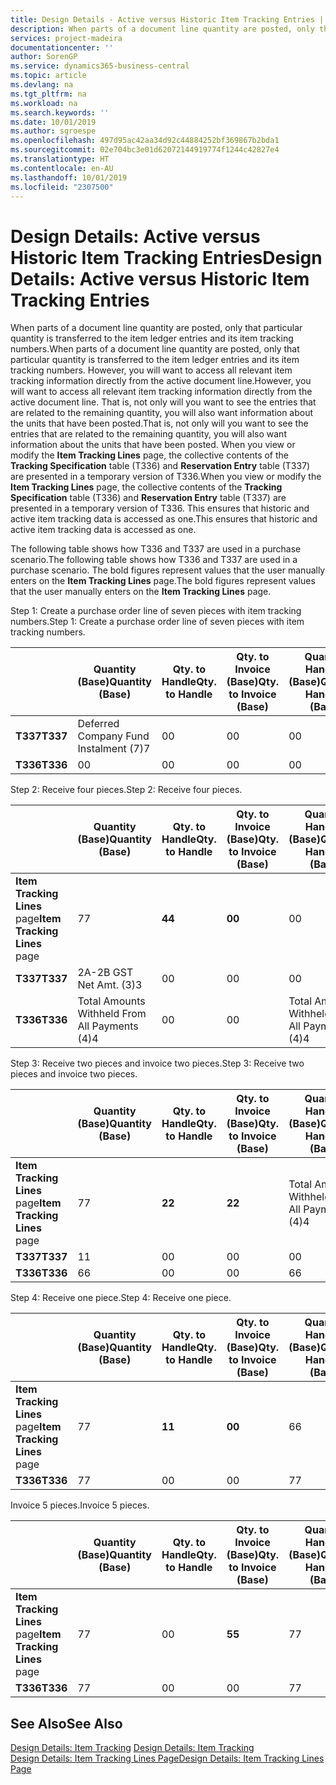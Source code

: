 ```yaml
---
title: Design Details - Active versus Historic Item Tracking Entries | Microsoft Docs
description: When parts of a document line quantity are posted, only that particular quantity is transferred to the item ledger entries and its item tracking numbers. However, you will want to access all relevant item tracking information directly from the active document line. That is, not only will you want to see the entries that are related to the remaining quantity, you will also want information about the units that have been posted. When you view or modify the **Item Tracking Lines** page, the collective contents of the **Tracking Specification** table (T336) and **Reservation Entry** table (T337) are presented in a temporary version of T336. This ensures that historic and active item tracking data is accessed as one.
services: project-madeira
documentationcenter: ''
author: SorenGP
ms.service: dynamics365-business-central
ms.topic: article
ms.devlang: na
ms.tgt_pltfrm: na
ms.workload: na
ms.search.keywords: ''
ms.date: 10/01/2019
ms.author: sgroespe
ms.openlocfilehash: 497d95ac42aa34d92c44884252bf369867b2bda1
ms.sourcegitcommit: 02e704bc3e01d62072144919774f1244c42827e4
ms.translationtype: HT
ms.contentlocale: en-AU
ms.lasthandoff: 10/01/2019
ms.locfileid: "2307500"
---
```

# <a name="design-details-active-versus-historic-item-tracking-entries"></a><span data-ttu-id="c0f28-107">Design Details: Active versus Historic Item Tracking Entries</span><span class="sxs-lookup"><span data-stu-id="c0f28-107">Design Details: Active versus Historic Item Tracking Entries</span></span>
<span data-ttu-id="c0f28-108">When parts of a document line quantity are posted, only that particular quantity is transferred to the item ledger entries and its item tracking numbers.</span><span class="sxs-lookup"><span data-stu-id="c0f28-108">When parts of a document line quantity are posted, only that particular quantity is transferred to the item ledger entries and its item tracking numbers.</span></span> <span data-ttu-id="c0f28-109">However, you will want to access all relevant item tracking information directly from the active document line.</span><span class="sxs-lookup"><span data-stu-id="c0f28-109">However, you will want to access all relevant item tracking information directly from the active document line.</span></span> <span data-ttu-id="c0f28-110">That is, not only will you want to see the entries that are related to the remaining quantity, you will also want information about the units that have been posted.</span><span class="sxs-lookup"><span data-stu-id="c0f28-110">That is, not only will you want to see the entries that are related to the remaining quantity, you will also want information about the units that have been posted.</span></span> <span data-ttu-id="c0f28-111">When you view or modify the **Item Tracking Lines** page, the collective contents of the **Tracking Specification** table (T336) and **Reservation Entry** table (T337) are presented in a temporary version of T336.</span><span class="sxs-lookup"><span data-stu-id="c0f28-111">When you view or modify the **Item Tracking Lines** page, the collective contents of the **Tracking Specification** table (T336) and **Reservation Entry** table (T337) are presented in a temporary version of T336.</span></span> <span data-ttu-id="c0f28-112">This ensures that historic and active item tracking data is accessed as one.</span><span class="sxs-lookup"><span data-stu-id="c0f28-112">This ensures that historic and active item tracking data is accessed as one.</span></span>  

 <span data-ttu-id="c0f28-113">The following table shows how T336 and T337 are used in a purchase scenario.</span><span class="sxs-lookup"><span data-stu-id="c0f28-113">The following table shows how T336 and T337 are used in a purchase scenario.</span></span> <span data-ttu-id="c0f28-114">The bold figures represent values that the user manually enters on the **Item Tracking Lines** page.</span><span class="sxs-lookup"><span data-stu-id="c0f28-114">The bold figures represent values that the user manually enters on the **Item Tracking Lines** page.</span></span>  

 <span data-ttu-id="c0f28-115">Step 1: Create a purchase order line of seven pieces with item tracking numbers.</span><span class="sxs-lookup"><span data-stu-id="c0f28-115">Step 1: Create a purchase order line of seven pieces with item tracking numbers.</span></span>  

||<span data-ttu-id="c0f28-116">**Quantity (Base)**</span><span class="sxs-lookup"><span data-stu-id="c0f28-116">**Quantity (Base)**</span></span>|<span data-ttu-id="c0f28-117">**Qty. to Handle**</span><span class="sxs-lookup"><span data-stu-id="c0f28-117">**Qty. to Handle**</span></span>|<span data-ttu-id="c0f28-118">**Qty. to Invoice (Base)**</span><span class="sxs-lookup"><span data-stu-id="c0f28-118">**Qty. to Invoice (Base)**</span></span>|<span data-ttu-id="c0f28-119">**Quantity Handled (Base)**</span><span class="sxs-lookup"><span data-stu-id="c0f28-119">**Quantity Handled (Base)**</span></span>|<span data-ttu-id="c0f28-120">**Quantity Invoiced (Base)**</span><span class="sxs-lookup"><span data-stu-id="c0f28-120">**Quantity Invoiced (Base)**</span></span>|  
|-|----------------------------------------------|--------------------------------------------|------------------------------------------------------|-------------------------------------------------------|--------------------------------------------------------|  
|<span data-ttu-id="c0f28-121">**T337**</span><span class="sxs-lookup"><span data-stu-id="c0f28-121">**T337**</span></span>|<span data-ttu-id="c0f28-122">Deferred Company Fund Instalment (7)</span><span class="sxs-lookup"><span data-stu-id="c0f28-122">7</span></span>|<span data-ttu-id="c0f28-123">0</span><span class="sxs-lookup"><span data-stu-id="c0f28-123">0</span></span>|<span data-ttu-id="c0f28-124">0</span><span class="sxs-lookup"><span data-stu-id="c0f28-124">0</span></span>|<span data-ttu-id="c0f28-125">0</span><span class="sxs-lookup"><span data-stu-id="c0f28-125">0</span></span>|<span data-ttu-id="c0f28-126">0</span><span class="sxs-lookup"><span data-stu-id="c0f28-126">0</span></span>|  
|<span data-ttu-id="c0f28-127">**T336**</span><span class="sxs-lookup"><span data-stu-id="c0f28-127">**T336**</span></span>|<span data-ttu-id="c0f28-128">0</span><span class="sxs-lookup"><span data-stu-id="c0f28-128">0</span></span>|<span data-ttu-id="c0f28-129">0</span><span class="sxs-lookup"><span data-stu-id="c0f28-129">0</span></span>|<span data-ttu-id="c0f28-130">0</span><span class="sxs-lookup"><span data-stu-id="c0f28-130">0</span></span>|<span data-ttu-id="c0f28-131">0</span><span class="sxs-lookup"><span data-stu-id="c0f28-131">0</span></span>|<span data-ttu-id="c0f28-132">0</span><span class="sxs-lookup"><span data-stu-id="c0f28-132">0</span></span>|  

 <span data-ttu-id="c0f28-133">Step 2: Receive four pieces.</span><span class="sxs-lookup"><span data-stu-id="c0f28-133">Step 2: Receive four pieces.</span></span>  

||<span data-ttu-id="c0f28-134">**Quantity (Base)**</span><span class="sxs-lookup"><span data-stu-id="c0f28-134">**Quantity (Base)**</span></span>|<span data-ttu-id="c0f28-135">**Qty. to Handle**</span><span class="sxs-lookup"><span data-stu-id="c0f28-135">**Qty. to Handle**</span></span>|<span data-ttu-id="c0f28-136">**Qty. to Invoice (Base)**</span><span class="sxs-lookup"><span data-stu-id="c0f28-136">**Qty. to Invoice (Base)**</span></span>|<span data-ttu-id="c0f28-137">**Quantity Handled (Base)**</span><span class="sxs-lookup"><span data-stu-id="c0f28-137">**Quantity Handled (Base)**</span></span>|<span data-ttu-id="c0f28-138">**Quantity Invoiced (Base)**</span><span class="sxs-lookup"><span data-stu-id="c0f28-138">**Quantity Invoiced (Base)**</span></span>|  
|-|----------------------------------------------|--------------------------------------------|------------------------------------------------------|-------------------------------------------------------|--------------------------------------------------------|  
|<span data-ttu-id="c0f28-139">**Item Tracking Lines** page</span><span class="sxs-lookup"><span data-stu-id="c0f28-139">**Item Tracking Lines** page</span></span>|<span data-ttu-id="c0f28-140">7</span><span class="sxs-lookup"><span data-stu-id="c0f28-140">7</span></span>|<span data-ttu-id="c0f28-141">**4**</span><span class="sxs-lookup"><span data-stu-id="c0f28-141">**4**</span></span>|<span data-ttu-id="c0f28-142">**0**</span><span class="sxs-lookup"><span data-stu-id="c0f28-142">**0**</span></span>|<span data-ttu-id="c0f28-143">0</span><span class="sxs-lookup"><span data-stu-id="c0f28-143">0</span></span>|<span data-ttu-id="c0f28-144">0</span><span class="sxs-lookup"><span data-stu-id="c0f28-144">0</span></span>|  
|<span data-ttu-id="c0f28-145">**T337**</span><span class="sxs-lookup"><span data-stu-id="c0f28-145">**T337**</span></span>|<span data-ttu-id="c0f28-146">2A-2B GST Net Amt. (3)</span><span class="sxs-lookup"><span data-stu-id="c0f28-146">3</span></span>|<span data-ttu-id="c0f28-147">0</span><span class="sxs-lookup"><span data-stu-id="c0f28-147">0</span></span>|<span data-ttu-id="c0f28-148">0</span><span class="sxs-lookup"><span data-stu-id="c0f28-148">0</span></span>|<span data-ttu-id="c0f28-149">0</span><span class="sxs-lookup"><span data-stu-id="c0f28-149">0</span></span>|<span data-ttu-id="c0f28-150">0</span><span class="sxs-lookup"><span data-stu-id="c0f28-150">0</span></span>|  
|<span data-ttu-id="c0f28-151">**T336**</span><span class="sxs-lookup"><span data-stu-id="c0f28-151">**T336**</span></span>|<span data-ttu-id="c0f28-152">Total Amounts Withheld From All Payments (4)</span><span class="sxs-lookup"><span data-stu-id="c0f28-152">4</span></span>|<span data-ttu-id="c0f28-153">0</span><span class="sxs-lookup"><span data-stu-id="c0f28-153">0</span></span>|<span data-ttu-id="c0f28-154">0</span><span class="sxs-lookup"><span data-stu-id="c0f28-154">0</span></span>|<span data-ttu-id="c0f28-155">Total Amounts Withheld From All Payments (4)</span><span class="sxs-lookup"><span data-stu-id="c0f28-155">4</span></span>|<span data-ttu-id="c0f28-156">0</span><span class="sxs-lookup"><span data-stu-id="c0f28-156">0</span></span>|  

 <span data-ttu-id="c0f28-157">Step 3: Receive two pieces and invoice two pieces.</span><span class="sxs-lookup"><span data-stu-id="c0f28-157">Step 3: Receive two pieces and invoice two pieces.</span></span>  

||<span data-ttu-id="c0f28-158">**Quantity (Base)**</span><span class="sxs-lookup"><span data-stu-id="c0f28-158">**Quantity (Base)**</span></span>|<span data-ttu-id="c0f28-159">**Qty. to Handle**</span><span class="sxs-lookup"><span data-stu-id="c0f28-159">**Qty. to Handle**</span></span>|<span data-ttu-id="c0f28-160">**Qty. to Invoice (Base)**</span><span class="sxs-lookup"><span data-stu-id="c0f28-160">**Qty. to Invoice (Base)**</span></span>|<span data-ttu-id="c0f28-161">**Quantity Handled (Base)**</span><span class="sxs-lookup"><span data-stu-id="c0f28-161">**Quantity Handled (Base)**</span></span>|<span data-ttu-id="c0f28-162">**Quantity Invoiced (Base)**</span><span class="sxs-lookup"><span data-stu-id="c0f28-162">**Quantity Invoiced (Base)**</span></span>|  
|-|----------------------------------------------|--------------------------------------------|------------------------------------------------------|-------------------------------------------------------|--------------------------------------------------------|  
|<span data-ttu-id="c0f28-163">**Item Tracking Lines** page</span><span class="sxs-lookup"><span data-stu-id="c0f28-163">**Item Tracking Lines** page</span></span>|<span data-ttu-id="c0f28-164">7</span><span class="sxs-lookup"><span data-stu-id="c0f28-164">7</span></span>|<span data-ttu-id="c0f28-165">**2**</span><span class="sxs-lookup"><span data-stu-id="c0f28-165">**2**</span></span>|<span data-ttu-id="c0f28-166">**2**</span><span class="sxs-lookup"><span data-stu-id="c0f28-166">**2**</span></span>|<span data-ttu-id="c0f28-167">Total Amounts Withheld From All Payments (4)</span><span class="sxs-lookup"><span data-stu-id="c0f28-167">4</span></span>|<span data-ttu-id="c0f28-168">0</span><span class="sxs-lookup"><span data-stu-id="c0f28-168">0</span></span>|  
|<span data-ttu-id="c0f28-169">**T337**</span><span class="sxs-lookup"><span data-stu-id="c0f28-169">**T337**</span></span>|<span data-ttu-id="c0f28-170">1</span><span class="sxs-lookup"><span data-stu-id="c0f28-170">1</span></span>|<span data-ttu-id="c0f28-171">0</span><span class="sxs-lookup"><span data-stu-id="c0f28-171">0</span></span>|<span data-ttu-id="c0f28-172">0</span><span class="sxs-lookup"><span data-stu-id="c0f28-172">0</span></span>|<span data-ttu-id="c0f28-173">0</span><span class="sxs-lookup"><span data-stu-id="c0f28-173">0</span></span>|<span data-ttu-id="c0f28-174">0</span><span class="sxs-lookup"><span data-stu-id="c0f28-174">0</span></span>|  
|<span data-ttu-id="c0f28-175">**T336**</span><span class="sxs-lookup"><span data-stu-id="c0f28-175">**T336**</span></span>|<span data-ttu-id="c0f28-176">6</span><span class="sxs-lookup"><span data-stu-id="c0f28-176">6</span></span>|<span data-ttu-id="c0f28-177">0</span><span class="sxs-lookup"><span data-stu-id="c0f28-177">0</span></span>|<span data-ttu-id="c0f28-178">0</span><span class="sxs-lookup"><span data-stu-id="c0f28-178">0</span></span>|<span data-ttu-id="c0f28-179">6</span><span class="sxs-lookup"><span data-stu-id="c0f28-179">6</span></span>|<span data-ttu-id="c0f28-180">2</span><span class="sxs-lookup"><span data-stu-id="c0f28-180">2</span></span>|  

 <span data-ttu-id="c0f28-181">Step 4: Receive one piece.</span><span class="sxs-lookup"><span data-stu-id="c0f28-181">Step 4: Receive one piece.</span></span>  

||<span data-ttu-id="c0f28-182">**Quantity (Base)**</span><span class="sxs-lookup"><span data-stu-id="c0f28-182">**Quantity (Base)**</span></span>|<span data-ttu-id="c0f28-183">**Qty. to Handle**</span><span class="sxs-lookup"><span data-stu-id="c0f28-183">**Qty. to Handle**</span></span>|<span data-ttu-id="c0f28-184">**Qty. to Invoice (Base)**</span><span class="sxs-lookup"><span data-stu-id="c0f28-184">**Qty. to Invoice (Base)**</span></span>|<span data-ttu-id="c0f28-185">**Quantity Handled (Base)**</span><span class="sxs-lookup"><span data-stu-id="c0f28-185">**Quantity Handled (Base)**</span></span>|<span data-ttu-id="c0f28-186">**Quantity Invoiced (Base)**</span><span class="sxs-lookup"><span data-stu-id="c0f28-186">**Quantity Invoiced (Base)**</span></span>|  
|-|----------------------------------------------|--------------------------------------------|------------------------------------------------------|-------------------------------------------------------|--------------------------------------------------------|  
|<span data-ttu-id="c0f28-187">**Item Tracking Lines** page</span><span class="sxs-lookup"><span data-stu-id="c0f28-187">**Item Tracking Lines** page</span></span>|<span data-ttu-id="c0f28-188">7</span><span class="sxs-lookup"><span data-stu-id="c0f28-188">7</span></span>|<span data-ttu-id="c0f28-189">**1**</span><span class="sxs-lookup"><span data-stu-id="c0f28-189">**1**</span></span>|<span data-ttu-id="c0f28-190">**0**</span><span class="sxs-lookup"><span data-stu-id="c0f28-190">**0**</span></span>|<span data-ttu-id="c0f28-191">6</span><span class="sxs-lookup"><span data-stu-id="c0f28-191">6</span></span>|<span data-ttu-id="c0f28-192">2</span><span class="sxs-lookup"><span data-stu-id="c0f28-192">2</span></span>|  
|<span data-ttu-id="c0f28-193">**T336**</span><span class="sxs-lookup"><span data-stu-id="c0f28-193">**T336**</span></span>|<span data-ttu-id="c0f28-194">7</span><span class="sxs-lookup"><span data-stu-id="c0f28-194">7</span></span>|<span data-ttu-id="c0f28-195">0</span><span class="sxs-lookup"><span data-stu-id="c0f28-195">0</span></span>|<span data-ttu-id="c0f28-196">0</span><span class="sxs-lookup"><span data-stu-id="c0f28-196">0</span></span>|<span data-ttu-id="c0f28-197">7</span><span class="sxs-lookup"><span data-stu-id="c0f28-197">7</span></span>|<span data-ttu-id="c0f28-198">2</span><span class="sxs-lookup"><span data-stu-id="c0f28-198">2</span></span>|  

 <span data-ttu-id="c0f28-199">Invoice 5 pieces.</span><span class="sxs-lookup"><span data-stu-id="c0f28-199">Invoice 5 pieces.</span></span>  

||<span data-ttu-id="c0f28-200">**Quantity (Base)**</span><span class="sxs-lookup"><span data-stu-id="c0f28-200">**Quantity (Base)**</span></span>|<span data-ttu-id="c0f28-201">**Qty. to Handle**</span><span class="sxs-lookup"><span data-stu-id="c0f28-201">**Qty. to Handle**</span></span>|<span data-ttu-id="c0f28-202">**Qty. to Invoice (Base)**</span><span class="sxs-lookup"><span data-stu-id="c0f28-202">**Qty. to Invoice (Base)**</span></span>|<span data-ttu-id="c0f28-203">**Quantity Handled (Base)**</span><span class="sxs-lookup"><span data-stu-id="c0f28-203">**Quantity Handled (Base)**</span></span>|<span data-ttu-id="c0f28-204">**Quantity Invoiced (Base)**</span><span class="sxs-lookup"><span data-stu-id="c0f28-204">**Quantity Invoiced (Base)**</span></span>|  
|-|----------------------------------------------|--------------------------------------------|------------------------------------------------------|-------------------------------------------------------|--------------------------------------------------------|  
|<span data-ttu-id="c0f28-205">**Item Tracking Lines** page</span><span class="sxs-lookup"><span data-stu-id="c0f28-205">**Item Tracking Lines** page</span></span>|<span data-ttu-id="c0f28-206">7</span><span class="sxs-lookup"><span data-stu-id="c0f28-206">7</span></span>|<span data-ttu-id="c0f28-207">0</span><span class="sxs-lookup"><span data-stu-id="c0f28-207">0</span></span>|<span data-ttu-id="c0f28-208">**5**</span><span class="sxs-lookup"><span data-stu-id="c0f28-208">**5**</span></span>|<span data-ttu-id="c0f28-209">7</span><span class="sxs-lookup"><span data-stu-id="c0f28-209">7</span></span>|<span data-ttu-id="c0f28-210">2</span><span class="sxs-lookup"><span data-stu-id="c0f28-210">2</span></span>|  
|<span data-ttu-id="c0f28-211">**T336**</span><span class="sxs-lookup"><span data-stu-id="c0f28-211">**T336**</span></span>|<span data-ttu-id="c0f28-212">7</span><span class="sxs-lookup"><span data-stu-id="c0f28-212">7</span></span>|<span data-ttu-id="c0f28-213">0</span><span class="sxs-lookup"><span data-stu-id="c0f28-213">0</span></span>|<span data-ttu-id="c0f28-214">0</span><span class="sxs-lookup"><span data-stu-id="c0f28-214">0</span></span>|<span data-ttu-id="c0f28-215">7</span><span class="sxs-lookup"><span data-stu-id="c0f28-215">7</span></span>|<span data-ttu-id="c0f28-216">7</span><span class="sxs-lookup"><span data-stu-id="c0f28-216">7</span></span>|  

## <a name="see-also"></a><span data-ttu-id="c0f28-217">See Also</span><span class="sxs-lookup"><span data-stu-id="c0f28-217">See Also</span></span>  
 <span data-ttu-id="c0f28-218">[Design Details: Item Tracking](design-details-item-tracking.md) </span><span class="sxs-lookup"><span data-stu-id="c0f28-218">[Design Details: Item Tracking](design-details-item-tracking.md) </span></span>  
 [<span data-ttu-id="c0f28-219">Design Details: Item Tracking Lines Page</span><span class="sxs-lookup"><span data-stu-id="c0f28-219">Design Details: Item Tracking Lines Page</span></span>](design-details-item-tracking-lines-window.md)
